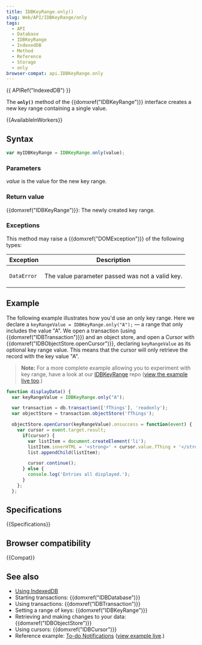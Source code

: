 ```yaml
---
title: IDBKeyRange.only()
slug: Web/API/IDBKeyRange/only
tags:
  - API
  - Database
  - IDBKeyRange
  - IndexedDB
  - Method
  - Reference
  - Storage
  - only
browser-compat: api.IDBKeyRange.only
---
```

{{ APIRef("IndexedDB") }}

The **`only()`** method of the {{domxref("IDBKeyRange")}}
interface creates a new key range containing a single value.

{{AvailableInWorkers}}

## Syntax

```js
var myIDBKeyRange = IDBKeyRange.only(value);
```

### Parameters

*value* is the value for the new key range.

### Return value

{{domxref("IDBKeyRange")}}: The newly created key range.

### Exceptions

This method may raise a {{domxref("DOMException")}} of the following types:

<table class="standard-table">
  <thead>
    <tr>
      <th scope="col">Exception</th>
      <th scope="col">Description</th>
    </tr>
  </thead>
  <tbody>
    <tr>
      <td><code>DataError</code></td>
      <td><p>The value parameter passed was not a valid key.</p></td>
    </tr>
  </tbody>
</table>

## Example

The following example illustrates how you'd use an only key range. Here we declare
a `keyRangeValue = IDBKeyRange.only("A");` — a range that only includes the
value "A". We open a transaction (using {{domxref("IDBTransaction")}}) and an object
store, and open a Cursor with {{domxref("IDBObjectStore.openCursor")}},
declaring `keyRangeValue` as its optional key range value. This means that
the cursor will only retrieve the record with the key value "A".

> **Note:** For a more complete example allowing you to experiment with
> key range, have a look at our [IDBKeyRange](https://github.com/mdn/indexeddb-examples/tree/master/idbkeyrange)
> repo ([view the example
> live too](https://mdn.github.io/indexeddb-examples/idbkeyrange/).)

```js
function displayData() {
  var keyRangeValue = IDBKeyRange.only("A");

  var transaction = db.transaction(['fThings'], 'readonly');
  var objectStore = transaction.objectStore('fThings');

  objectStore.openCursor(keyRangeValue).onsuccess = function(event) {
    var cursor = event.target.result;
      if(cursor) {
        var listItem = document.createElement('li');
        listItem.innerHTML = '<strong>' + cursor.value.fThing + '</strong>, ' + cursor.value.fRating;
        list.appendChild(listItem);

        cursor.continue();
      } else {
        console.log('Entries all displayed.');
      }
    };
  };
```

## Specifications

{{Specifications}}

## Browser compatibility

{{Compat}}

## See also

- [Using IndexedDB](/en-US/docs/Web/API/IndexedDB_API/Using_IndexedDB)
- Starting transactions: {{domxref("IDBDatabase")}}
- Using transactions: {{domxref("IDBTransaction")}}
- Setting a range of keys: {{domxref("IDBKeyRange")}}
- Retrieving and making changes to your data: {{domxref("IDBObjectStore")}}
- Using cursors: {{domxref("IDBCursor")}}
- Reference example: [To-do
  Notifications](https://github.com/mdn/to-do-notifications/tree/gh-pages) ([view example live](https://mdn.github.io/to-do-notifications/).)
